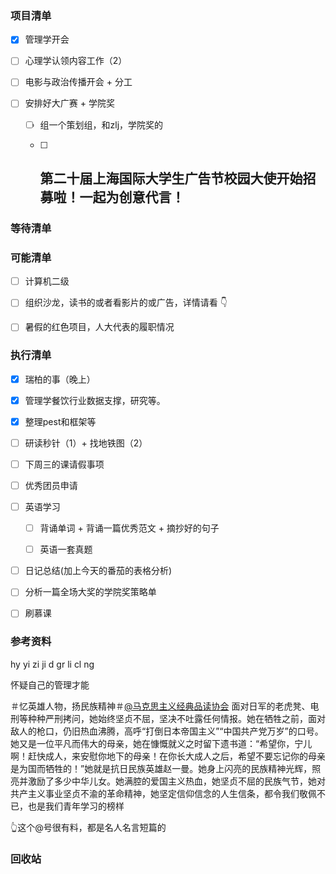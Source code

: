 ### 项目清单

- [x] 管理学开会

- [ ] 心理学认领内容工作（2）

- [ ] 电影与政治传播开会 + 分工

- [ ] 安排好大广赛 + 学院奖

  - [ ] 组一个策划组，和zlj，学院奖的

  - [ ] ## 第二十届上海国际大学生广告节校园大使开始招募啦！一起为创意代言！
  
  


### 等待清单

### 可能清单

- [ ] 计算机二级

- [ ] 组织沙龙，读书的或者看影片的或广告，详情请看 👇

- [ ] 暑假的红色项目，人大代表的履职情况

  

### 执行清单

- [x] 瑞柏的事（晚上）




- [x] 管理学餐饮行业数据支撑，研究等。
- [x] 整理pest和框架等



- [ ] 研读秒针（1）+ 找地铁图（2）




- [ ] 下周三的课请假事项
- [ ] 优秀团员申请




- [ ] 英语学习

  - [ ] 背诵单词 + 背诵一篇优秀范文 + 摘抄好的句子

  - [ ] 英语一套真题

    

- [ ] 日记总结(加上今天的番茄的表格分析)

- [ ] 分析一篇全场大奖的学院奖策略单

- [ ] 刷慕课

  

### 参考资料

hy yi zi ji d gr li cl ng

怀疑自己的管理才能

＃忆英雄人物，扬民族精神＃[@马克思主义经典品读协会](http://user.qzone.qq.com/3264446510) 
面对日军的老虎凳、电刑等种种严刑拷问，她始终坚贞不屈，坚决不吐露任何情报。她在牺牲之前，面对敌人的枪口，仍旧热血沸腾，高呼“打倒日本帝国主义”“中国共产党万岁”的口号。她又是一位平凡而伟大的母亲，她在慷慨就义之时留下遗书道：“希望你，宁儿啊！赶快成人，来安慰你地下的母亲！在你长大成人之后，希望不要忘记你的母亲是为国而牺牲的！”她就是抗日民族英雄赵一曼。她身上闪亮的民族精神光辉，照亮并激励了多少中华儿女。她满腔的爱国主义热血，她坚贞不屈的民族气节，她对共产主义事业坚贞不渝的革命精神，她坚定信仰信念的人生信条，都令我们敬佩不已，也是我们青年学习的榜样



👆这个@号很有料，都是名人名言短篇的

### 回收站

